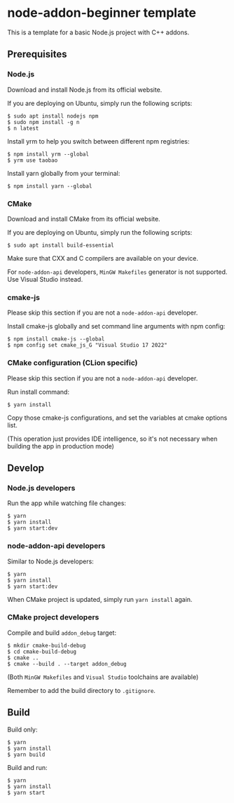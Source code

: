 # node-addon-beginner template

This is a template for a basic Node.js project with C++ addons.

## Prerequisites

### Node.js

Download and install Node.js from its official website.

If you are deploying on Ubuntu, simply run the following scripts:

```shell
$ sudo apt install nodejs npm
$ sudo npm install -g n
$ n latest
```

Install yrm to help you switch between different npm registries:

```shell
$ npm install yrm --global
$ yrm use taobao
```

Install yarn globally from your terminal:

```shell
$ npm install yarn --global
```

### CMake

Download and install CMake from its official website.

If you are deploying on Ubuntu, simply run the following scripts:

```shell
$ sudo apt install build-essential
```

Make sure that CXX and C compilers are available on your device.

For `node-addon-api` developers, `MinGW Makefiles` generator is not supported. Use Visual Studio instead.

### cmake-js

Please skip this section if you are not a `node-addon-api` developer.

Install cmake-js globally and set command line arguments with npm config:

```shell
$ npm install cmake-js --global
$ npm config set cmake_js_G "Visual Studio 17 2022"
```

### CMake configuration (CLion specific)

Please skip this section if you are not a `node-addon-api` developer.

Run install command:

```shell
$ yarn install
```

Copy those cmake-js configurations, and set the variables at cmake options list.

(This operation just provides IDE intelligence, so it's not necessary when building the app in production mode)

## Develop

### Node.js developers

Run the app while watching file changes:

```shell
$ yarn
$ yarn install
$ yarn start:dev
```

### node-addon-api developers

Similar to Node.js developers:

```shell
$ yarn
$ yarn install
$ yarn start:dev
```

When CMake project is updated, simply run `yarn install` again.

### CMake project developers

Compile and build `addon_debug` target:

```shell
$ mkdir cmake-build-debug
$ cd cmake-build-debug
$ cmake ..
$ cmake --build . --target addon_debug
```

(Both `MinGW Makefiles` and `Visual Studio` toolchains are available)

Remember to add the build directory to `.gitignore`.

## Build

Build only:

```shell
$ yarn
$ yarn install
$ yarn build
```

Build and run:

```shell
$ yarn
$ yarn install
$ yarn start
```
